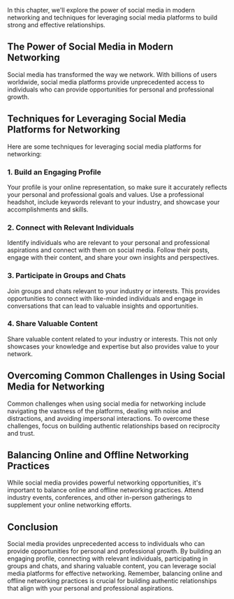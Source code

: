 
In this chapter, we'll explore the power of social media in modern networking and techniques for leveraging social media platforms to build strong and effective relationships.

The Power of Social Media in Modern Networking
----------------------------------------------

Social media has transformed the way we network. With billions of users worldwide, social media platforms provide unprecedented access to individuals who can provide opportunities for personal and professional growth.

Techniques for Leveraging Social Media Platforms for Networking
---------------------------------------------------------------

Here are some techniques for leveraging social media platforms for networking:

### 1. Build an Engaging Profile

Your profile is your online representation, so make sure it accurately reflects your personal and professional goals and values. Use a professional headshot, include keywords relevant to your industry, and showcase your accomplishments and skills.

### 2. Connect with Relevant Individuals

Identify individuals who are relevant to your personal and professional aspirations and connect with them on social media. Follow their posts, engage with their content, and share your own insights and perspectives.

### 3. Participate in Groups and Chats

Join groups and chats relevant to your industry or interests. This provides opportunities to connect with like-minded individuals and engage in conversations that can lead to valuable insights and opportunities.

### 4. Share Valuable Content

Share valuable content related to your industry or interests. This not only showcases your knowledge and expertise but also provides value to your network.

Overcoming Common Challenges in Using Social Media for Networking
-----------------------------------------------------------------

Common challenges when using social media for networking include navigating the vastness of the platforms, dealing with noise and distractions, and avoiding impersonal interactions. To overcome these challenges, focus on building authentic relationships based on reciprocity and trust.

Balancing Online and Offline Networking Practices
-------------------------------------------------

While social media provides powerful networking opportunities, it's important to balance online and offline networking practices. Attend industry events, conferences, and other in-person gatherings to supplement your online networking efforts.

Conclusion
----------

Social media provides unprecedented access to individuals who can provide opportunities for personal and professional growth. By building an engaging profile, connecting with relevant individuals, participating in groups and chats, and sharing valuable content, you can leverage social media platforms for effective networking. Remember, balancing online and offline networking practices is crucial for building authentic relationships that align with your personal and professional aspirations.
